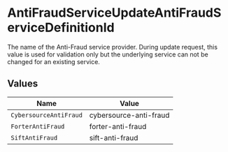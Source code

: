 # AntiFraudServiceUpdateAntiFraudServiceDefinitionId

The name of the Anti-Fraud service provider.
During update request, this value is used for validation only but
the underlying service can not be changed for an existing service.


## Values

| Name                   | Value                  |
| ---------------------- | ---------------------- |
| `CybersourceAntiFraud` | cybersource-anti-fraud |
| `ForterAntiFraud`      | forter-anti-fraud      |
| `SiftAntiFraud`        | sift-anti-fraud        |
